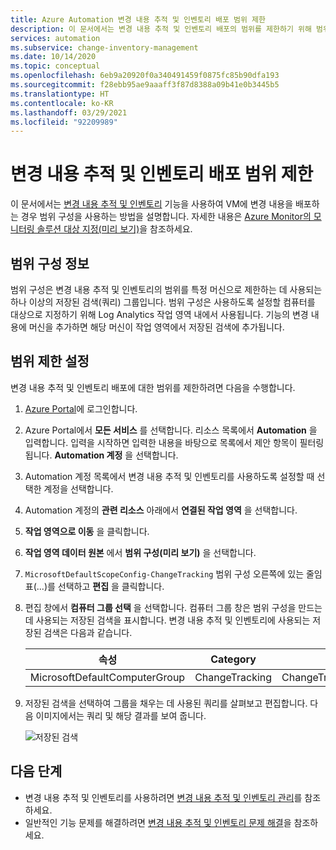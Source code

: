 ```yaml
---
title: Azure Automation 변경 내용 추적 및 인벤토리 배포 범위 제한
description: 이 문서에서는 변경 내용 추적 및 인벤토리 배포의 범위를 제한하기 위해 범위 구성을 사용하는 방법을 설명합니다.
services: automation
ms.subservice: change-inventory-management
ms.date: 10/14/2020
ms.topic: conceptual
ms.openlocfilehash: 6eb9a20920f0a340491459f0875fc85b90dfa193
ms.sourcegitcommit: f28ebb95ae9aaaff3f87d8388a09b41e0b3445b5
ms.translationtype: HT
ms.contentlocale: ko-KR
ms.lasthandoff: 03/29/2021
ms.locfileid: "92209989"
---
```

# <a name="limit-change-tracking-and-inventory-deployment-scope"></a>변경 내용 추적 및 인벤토리 배포 범위 제한

이 문서에서는 [변경 내용 추적 및 인벤토리](overview.md) 기능을 사용하여 VM에 변경 내용을 배포하는 경우 범위 구성을 사용하는 방법을 설명합니다. 자세한 내용은 [Azure Monitor의 모니터링 솔루션 대상 지정(미리 보기)](../../azure-monitor/insights/solution-targeting.md)을 참조하세요.

## <a name="about-scope-configurations"></a>범위 구성 정보

범위 구성은 변경 내용 추적 및 인벤토리의 범위를 특정 머신으로 제한하는 데 사용되는 하나 이상의 저장된 검색(쿼리) 그룹입니다. 범위 구성은 사용하도록 설정할 컴퓨터를 대상으로 지정하기 위해 Log Analytics 작업 영역 내에서 사용됩니다. 기능의 변경 내용에 머신을 추가하면 해당 머신이 작업 영역에서 저장된 검색에 추가됩니다.

## <a name="set-the-scope-limit"></a>범위 제한 설정

변경 내용 추적 및 인벤토리 배포에 대한 범위를 제한하려면 다음을 수행합니다.

1. [Azure Portal](https://portal.azure.com)에 로그인합니다.

2. Azure Portal에서 **모든 서비스** 를 선택합니다. 리소스 목록에서 **Automation** 을 입력합니다. 입력을 시작하면 입력한 내용을 바탕으로 목록에서 제안 항목이 필터링됩니다. **Automation 계정** 을 선택합니다.

3. Automation 계정 목록에서 변경 내용 추적 및 인벤토리를 사용하도록 설정할 때 선택한 계정을 선택합니다.

4. Automation 계정의 **관련 리소스** 아래에서 **연결된 작업 영역** 을 선택합니다.

5. **작업 영역으로 이동** 을 클릭합니다.

6. **작업 영역 데이터 원본** 에서 **범위 구성(미리 보기)** 을 선택합니다.

7. `MicrosoftDefaultScopeConfig-ChangeTracking` 범위 구성 오른쪽에 있는 줄임표(...)를 선택하고 **편집** 을 클릭합니다.

8. 편집 창에서 **컴퓨터 그룹 선택** 을 선택합니다. 컴퓨터 그룹 창은 범위 구성을 만드는 데 사용되는 저장된 검색을 표시합니다. 변경 내용 추적 및 인벤토리에 사용되는 저장된 검색은 다음과 같습니다.

    |속성     |Category  |Alias  |
    |---------|---------|---------|
    |MicrosoftDefaultComputerGroup     |  ChangeTracking       | ChangeTracking__MicrosoftDefaultComputerGroup        |

9. 저장된 검색을 선택하여 그룹을 채우는 데 사용된 쿼리를 살펴보고 편집합니다. 다음 이미지에서는 쿼리 및 해당 결과를 보여 줍니다.

    ![저장된 검색](media/manage-scope-configurations/logsearch.png)

## <a name="next-steps"></a>다음 단계

* 변경 내용 추적 및 인벤토리를 사용하려면 [변경 내용 추적 및 인벤토리 관리](manage-change-tracking.md)를 참조하세요.
* 일반적인 기능 문제를 해결하려면 [변경 내용 추적 및 인벤토리 문제 해결](../troubleshoot/change-tracking.md)을 참조하세요.
